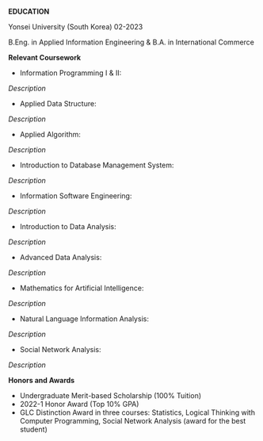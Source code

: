 **EDUCATION**

Yonsei University (South Korea)
02-2023

B.Eng. in Applied Information Engineering & 
B.A. in International Commerce

**Relevant Coursework**

- Information Programming I & II:

*Description*

- Applied Data Structure:

*Description*

- Applied Algorithm:

*Description*

- Introduction to Database Management System:

*Description*

- Information Software Engineering:

*Description*

- Introduction to Data Analysis:

*Description*

- Advanced Data Analysis:

*Description*

- Mathematics for Artificial Intelligence:

*Description*

- Natural Language Information Analysis:

*Description*

- Social Network Analysis:

*Description*

**Honors and Awards**

- Undergraduate Merit-based Scholarship (100% Tuition)
- 2022-1 Honor Award (Top 10% GPA)
- GLC Distinction Award in three courses: Statistics, Logical Thinking with Computer Programming, Social Network Analysis (award for the best student) 
